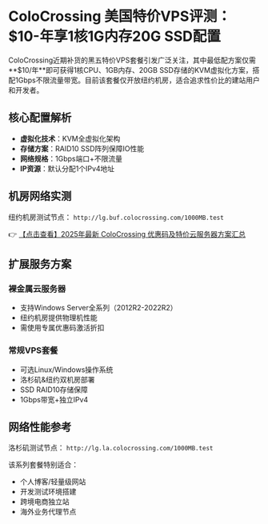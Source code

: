 # ColoCrossing 美国特价VPS评测：$10-年享1核1G内存20G SSD配置

ColoCrossing近期补货的黑五特价VPS套餐引发广泛关注，其中最低配方案仅需**$10/年**即可获得1核CPU、1GB内存、20GB SSD存储的KVM虚拟化方案，搭配1Gbps不限流量带宽。目前该套餐仅开放纽约机房，适合追求性价比的建站用户和开发者。

## 核心配置解析
- **虚拟化技术**：KVM全虚拟化架构
- **存储方案**：RAID10 SSD阵列保障IO性能
- **网络规格**：1Gbps端口+不限流量
- **IP资源**：默认分配1个IPv4地址

## 机房网络实测
纽约机房测试节点：
`http://lg.buf.colocrossing.com/1000MB.test`

👉 [【点击查看】2025年最新 ColoCrossing 优惠码及特价云服务器方案汇总](https://bit.ly/ColoCrossing)

## 扩展服务方案
### 裸金属云服务器
- 支持Windows Server全系列（2012R2-2022R2）
- 纽约机房提供物理机性能
- 需使用专属优惠码激活折扣

### 常规VPS套餐
- 可选Linux/Windows操作系统
- 洛杉矶&纽约双机房部署
- SSD RAID10存储保障
- 1Gbps带宽+独立IPv4

## 网络性能参考
洛杉矶测试节点：
`http://lg.la.colocrossing.com/1000MB.test`

该系列套餐特别适合：
- 个人博客/轻量级网站
- 开发测试环境搭建
- 跨境电商独立站
- 海外业务代理节点